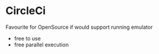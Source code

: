 # CircleCi

Favourite for OpenSource if would support running emulator
* free to use
* free parallel execution
 